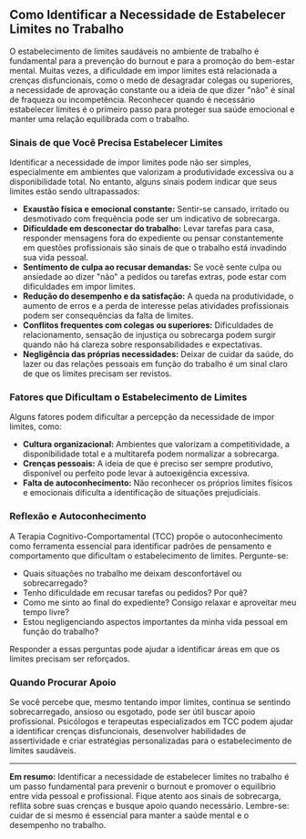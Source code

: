 
## Como Identificar a Necessidade de Estabelecer Limites no Trabalho

O estabelecimento de limites saudáveis no ambiente de trabalho é fundamental para a prevenção do burnout e para a promoção do bem-estar mental. Muitas vezes, a dificuldade em impor limites está relacionada a crenças disfuncionais, como o medo de desagradar colegas ou superiores, a necessidade de aprovação constante ou a ideia de que dizer "não" é sinal de fraqueza ou incompetência. Reconhecer quando é necessário estabelecer limites é o primeiro passo para proteger sua saúde emocional e manter uma relação equilibrada com o trabalho.

### Sinais de que Você Precisa Estabelecer Limites

Identificar a necessidade de impor limites pode não ser simples, especialmente em ambientes que valorizam a produtividade excessiva ou a disponibilidade total. No entanto, alguns sinais podem indicar que seus limites estão sendo ultrapassados:

- **Exaustão física e emocional constante:** Sentir-se cansado, irritado ou desmotivado com frequência pode ser um indicativo de sobrecarga.
- **Dificuldade em desconectar do trabalho:** Levar tarefas para casa, responder mensagens fora do expediente ou pensar constantemente em questões profissionais são sinais de que o trabalho está invadindo sua vida pessoal.
- **Sentimento de culpa ao recusar demandas:** Se você sente culpa ou ansiedade ao dizer "não" a pedidos ou tarefas extras, pode estar com dificuldades em impor limites.
- **Redução do desempenho e da satisfação:** A queda na produtividade, o aumento de erros e a perda de interesse pelas atividades profissionais podem ser consequências da falta de limites.
- **Conflitos frequentes com colegas ou superiores:** Dificuldades de relacionamento, sensação de injustiça ou sobrecarga podem surgir quando não há clareza sobre responsabilidades e expectativas.
- **Negligência das próprias necessidades:** Deixar de cuidar da saúde, do lazer ou das relações pessoais em função do trabalho é um sinal claro de que os limites precisam ser revistos.

### Fatores que Dificultam o Estabelecimento de Limites

Alguns fatores podem dificultar a percepção da necessidade de impor limites, como:

- **Cultura organizacional:** Ambientes que valorizam a competitividade, a disponibilidade total e a multitarefa podem normalizar a sobrecarga.
- **Crenças pessoais:** A ideia de que é preciso ser sempre produtivo, disponível ou perfeito pode levar à autoexigência excessiva.
- **Falta de autoconhecimento:** Não reconhecer os próprios limites físicos e emocionais dificulta a identificação de situações prejudiciais.

### Reflexão e Autoconhecimento

A Terapia Cognitivo-Comportamental (TCC) propõe o autoconhecimento como ferramenta essencial para identificar padrões de pensamento e comportamento que dificultam o estabelecimento de limites. Pergunte-se:

- Quais situações no trabalho me deixam desconfortável ou sobrecarregado?
- Tenho dificuldade em recusar tarefas ou pedidos? Por quê?
- Como me sinto ao final do expediente? Consigo relaxar e aproveitar meu tempo livre?
- Estou negligenciando aspectos importantes da minha vida pessoal em função do trabalho?

Responder a essas perguntas pode ajudar a identificar áreas em que os limites precisam ser reforçados.

### Quando Procurar Apoio

Se você percebe que, mesmo tentando impor limites, continua se sentindo sobrecarregado, ansioso ou esgotado, pode ser útil buscar apoio profissional. Psicólogos e terapeutas especializados em TCC podem ajudar a identificar crenças disfuncionais, desenvolver habilidades de assertividade e criar estratégias personalizadas para o estabelecimento de limites saudáveis.

---

**Em resumo:** Identificar a necessidade de estabelecer limites no trabalho é um passo fundamental para prevenir o burnout e promover o equilíbrio entre vida pessoal e profissional. Fique atento aos sinais de sobrecarga, reflita sobre suas crenças e busque apoio quando necessário. Lembre-se: cuidar de si mesmo é essencial para manter a saúde mental e o desempenho no trabalho.
```
